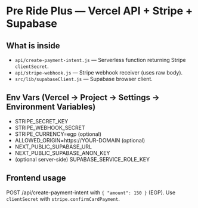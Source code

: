 # Pre Ride Plus — Vercel API + Stripe + Supabase

## What is inside
- `api/create-payment-intent.js` — Serverless function returning Stripe `clientSecret`.
- `api/stripe-webhook.js` — Stripe webhook receiver (uses raw body).
- `src/lib/supabaseClient.js` — Supabase browser client.

## Env Vars (Vercel → Project → Settings → Environment Variables)
- STRIPE_SECRET_KEY
- STRIPE_WEBHOOK_SECRET
- STRIPE_CURRENCY=egp (optional)
- ALLOWED_ORIGIN=https://YOUR-DOMAIN (optional)
- NEXT_PUBLIC_SUPABASE_URL
- NEXT_PUBLIC_SUPABASE_ANON_KEY
- (optional server-side) SUPABASE_SERVICE_ROLE_KEY

## Frontend usage
POST /api/create-payment-intent with `{ "amount": 150 }` (EGP). Use `clientSecret` with `stripe.confirmCardPayment`.
